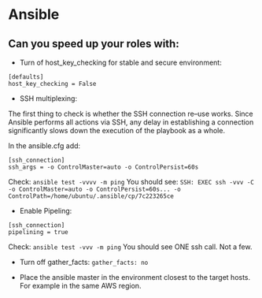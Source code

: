 # Ansible

## Can you speed up your roles with:


- Turn of host_key_checking for stable and secure environment:
```
[defaults]
host_key_checking = False
```


- SSH multiplexing:

The first thing to check is whether the SSH connection re–use works. Since Ansible performs all actions via SSH, any delay in establishing a connection significantly slows down the execution of the playbook as a whole.

In the ansible.cfg add:
```
[ssh_connection]
ssh_args = -o ControlMaster=auto -o ControlPersist=60s
```
Check: 
```ansible test -vvvv -m ping``` 
You should see: 
```SSH: EXEC ssh -vvv -C -o ControlMaster=auto -o ControlPersist=60s... -o ControlPath=/home/ubuntu/.ansible/cp/7c223265ce```


- Enable Pipeling:
```
[ssh_connection]
pipelining = true
```
Check: 
```ansible test -vvv -m ping``` 
You should see ONE ssh call. Not a few.


- Turn off gather_facts:
```gather_facts: no```


- Place the ansible master in the environment closest to the target hosts. For example in the same AWS region.
